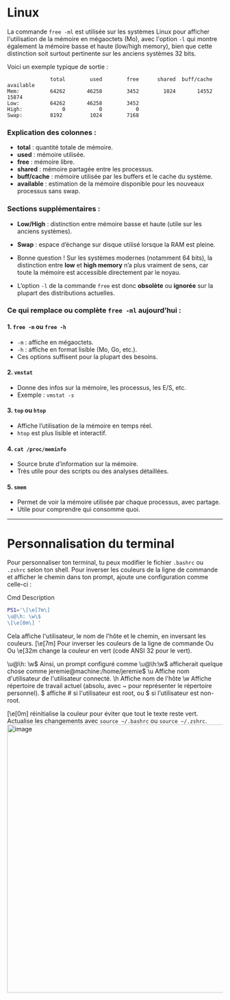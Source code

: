# Linux

La commande `free -ml` est utilisée sur les systèmes Linux pour afficher l'utilisation de la mémoire en mégaoctets (Mo), avec l'option `-l` qui montre également la mémoire basse et haute (low/high memory), bien que cette distinction soit surtout pertinente sur les anciens systèmes 32 bits.

Voici un exemple typique de sortie :

```
              total        used        free      shared  buff/cache   available
Mem:          64262       46258        3452        1024       14552       15874
Low:          64262       46258        3452
High:             0           0           0
Swap:         8192         1024        7168
```

### Explication des colonnes :
- **total** : quantité totale de mémoire.
- **used** : mémoire utilisée.
- **free** : mémoire libre.
- **shared** : mémoire partagée entre les processus.
- **buff/cache** : mémoire utilisée par les buffers et le cache du système.
- **available** : estimation de la mémoire disponible pour les nouveaux processus sans swap.

### Sections supplémentaires :
- **Low/High** : distinction entre mémoire basse et haute (utile sur les anciens systèmes).
- **Swap** : espace d’échange sur disque utilisé lorsque la RAM est pleine.

- Bonne question ! Sur les systèmes modernes (notamment 64 bits), la distinction entre **low** et **high memory** n’a plus vraiment de sens, car toute la mémoire est accessible directement par le noyau.
- L’option `-l` de la commande `free` est donc **obsolète** ou **ignorée** sur la plupart des distributions actuelles.

### Ce qui remplace ou complète `free -ml` aujourd’hui :

#### 1. **`free -m` ou `free -h`**
- `-m` : affiche en mégaoctets.
- `-h` : affiche en format lisible (Mo, Go, etc.).
- Ces options suffisent pour la plupart des besoins.

#### 2. **`vmstat`**
- Donne des infos sur la mémoire, les processus, les E/S, etc.
- Exemple : `vmstat -s`

#### 3. **`top` ou `htop`**
- Affiche l’utilisation de la mémoire en temps réel.
- `htop` est plus lisible et interactif.

#### 4. **`cat /proc/meminfo`**
- Source brute d’information sur la mémoire.
- Très utile pour des scripts ou des analyses détaillées.

#### 5. **`smem`**
- Permet de voir la mémoire utilisée par chaque processus, avec partage.
- Utile pour comprendre qui consomme quoi.

---
# Personnalisation du terminal

Pour personnaliser ton terminal, tu peux modifier le fichier `.bashrc` ou `.zshrc` selon ton shell. Pour inverser les couleurs de la ligne de commande et afficher le chemin dans ton prompt, ajoute une configuration comme celle-ci :

Cmd
Description

```bash
PS1='\[\e[7m\]
\u@\h: \w\$
\[\e[0m\] '
```

Cela affiche l'utilisateur, le nom de l'hôte et le chemin, en inversant les couleurs.
\[\e[7m\]	Pour inverser les couleurs de la ligne de commande
Ou	Ou
\e[32m	change la couleur en vert (code ANSI 32 pour le vert).
	
\u@\h: \w\$	Ainsi, un prompt configuré comme \u@\h:\w\$ afficherait quelque chose comme jeremie@machine:/home/jeremie$
	\u
	Affiche nom d'utilisateur de l'utilisateur connecté.
	\h
	Affiche nom de l'hôte
	\w
	Affiche répertoire de travail actuel 
	(absolu, avec ~ pour représenter le répertoire personnel).
	\$
	affiche # si l'utilisateur est root, ou $ si l'utilisateur est non-root.
	
	
\[\e[0m\] 	réinitialise la couleur pour éviter que tout le texte reste vert.
 Actualise les changements avec `source ~/.bashrc` ou `source ~/.zshrc`.
<img width="1238" height="626" alt="image" src="https://github.com/user-attachments/assets/39935d89-43d6-4876-b967-f9db0e81e3fe" />
